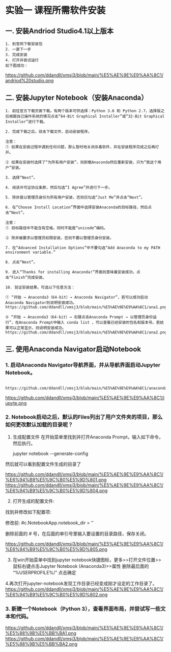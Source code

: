  # 实验一 课程所需软件安装
 
 
 ## 一. 安装Andriod Studio4.1以上版本
 
    1. 到官网下载安装包
    2. 一直下一步
    3. 完成安装
    4. 打开并尝试运行
    如下图成功：
   https://github.com/ddandll/xmsj3/blob/main/%E5%AE%9E%E9%AA%8C1/andriod%20studio.png
   

## 二.  安装Jupyter Notebook（安装Anaconda）

    1. 前往官方下载页面下载。有两个版本可供选择：Python 3.6 和 Python 2.7，选择版之后根据自己操作系统的情况点击“64-Bit Graphical Installer”或“32-Bit Graphical Installer”进行下载。

    2. 完成下载之后，双击下载文件，启动安装程序。

    注意：
    ① 如果在安装过程中遇到任何问题，那么暂时地关闭杀毒软件，并在安装程序完成之后再打开。

    ② 如果在安装时选择了“为所有用户安装”，则卸载Anaconda然后重新安装，只为“我这个用户”安装。

    3. 选择“Next”。

    4. 阅读许可证协议条款，然后勾选“I Agree”并进行下一步。

    5. 除非是以管理员身份为所有用户安装，否则仅勾选“Just Me”并点击“Next”。

    6. 在“Choose Install Location”界面中选择安装Anaconda的目标路径，然后点击“Next”。

    注意：
    ① 目标路径中不能含有空格，同时不能是“unicode”编码。

    ② 除非被要求以管理员权限安装，否则不要以管理员身份安装。

    7. 在“Advanced Installation Options”中不要勾选“Add Anaconda to my PATH environment variable.”

    8. 点击“Next”。

    9. 进入“Thanks for installing Anaconda!”界面则意味着安装成功，点击“Finish”完成安装。

    10. 验证安装结果。可选以下任意方法：

    ① “开始 → Anaconda3（64-bit）→ Anaconda Navigator”，若可以成功启动Anaconda Navigator则说明安装成功。
    https://github.com/ddandll/xmsj3/blob/main/%E5%AE%9E%E9%AA%8C1/ana1.png

    ② “开始 → Anaconda3（64-bit）→ 右键点击Anaconda Prompt → 以管理员身份运行”，在Anaconda Prompt中输入 conda list ，可以查看已经安装的包名和版本号。若结果可以正常显示，则说明安装成功。
    https://github.com/ddandll/xmsj3/blob/main/%E5%AE%9E%E9%AA%8C1/ana2.png
    


## 三. 使用Anaconda Navigator启动Notebook

### 1. 启动Anaconda Navigator导航界面，并从导航界面启动Jupyter Notebook。
                 https://github.com/ddandll/xmsj3/blob/main/%E5%AE%9E%E9%AA%8C1/anaconda%20navigator.png
https://github.com/ddandll/xmsj3/blob/main/%E5%AE%9E%E9%AA%8C1/jupyte.png


### 2. Notebook启动之后，默认的Files列出了用户文件夹的项目，那么如何更改默认加载的目录呢？

1. 生成配置文件
在开始菜单里找到并打开Anaconda Prompt，输入如下命令，然后执行。

    jupyter notebook --generate-config


然后就可以看到配置文件生成的目录了

https://github.com/ddandll/xmsj3/blob/main/%E5%AE%9E%E9%AA%8C1/%E6%94%B9%E5%9C%B0%E5%9D%801.png
https://github.com/ddandll/xmsj3/blob/main/%E5%AE%9E%E9%AA%8C1/%E6%94%B9%E5%9C%B0%E5%9D%804.png

2. 打开生成的配置文件:

找到并修改如下配置项:

修改前: #c.NotebookApp.notebook_dir = ‘’

删除前面的 # 号，在后面的单引号里输入要设置的目录路径，保存关闭。

https://github.com/ddandll/xmsj3/blob/main/%E5%AE%9E%E9%AA%8C1/%E6%94%B9%E5%9C%B0%E5%9D%805.png

3. 在win开始菜单中找到jupyter notebook快捷图标，更多>>打开文件位置>>鼠标右键点击Jupyter Notebook (Anaconda3)>>属性
删除最后面的 “%USERPROFILE%/” 点击确定


4.再次打开jupyter-notebook发现工作目录已经变成刚才设定的工作目录了。
https://github.com/ddandll/xmsj3/blob/main/%E5%AE%9E%E9%AA%8C1/%E6%94%B9%E5%9C%B0%E5%9D%802.png

### 3. 新建一个Notebook（Python 3），查看界面布局，并尝试写一些文本和代码。

https://github.com/ddandll/xmsj3/blob/main/%E5%AE%9E%E9%AA%8C1/%E5%88%9B%E5%BB%BA1.png
https://github.com/ddandll/xmsj3/blob/main/%E5%AE%9E%E9%AA%8C1/%E5%88%9B%E5%BB%BA2.png
